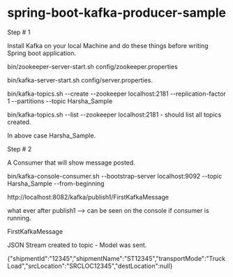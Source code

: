 # spring-boot-kafka-producer-sample

Step # 1 

Install Kafka on your local Machine and do these things before writing Spring boot application.

bin/zookeeper-server-start.sh config/zookeeper.properties

bin/kafka-server-start.sh config/server.properties.

bin/kafka-topics.sh --create --zookeeper localhost:2181 --replication-factor 1 --partitions --topic Harsha_Sample

bin/kafka-topics.sh --list --zookeeper localhost:2181 - should list all topics created.

In above case Harsha_Sample.

Step # 2 

A Consumer that will show message posted.

bin/kafka-console-consumer.sh --bootstrap-server localhost:9092 --topic Harsha_Sample --from-beginning 


http://localhost:8082/kafka/publish1/FirstKafkaMessage 

what ever after publish1 —> can be seen on the console if consumer is running.


FirstKafkaMessage

JSON Stream created to topic - Model was sent.

{"shipmentId":"12345","shipmentName":"ST12345","transportMode":"TruckLoad","srcLocation":"SRCLOC12345","destLocation":null}


